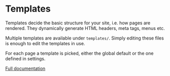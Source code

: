 
# Templates

Templates decide the basic structure for your site, i.e. how pages are rendered. They dynamically generate HTML headers, meta tags, menus etc.

Multiple templates are available under `templates/`. Simply editing these files is enough to edit the templates in use.

For each page a template is picked, either the global default or the one defined in settings.

<a href="/docs/basics/template-scripting" class="button">Full documentation</a>

